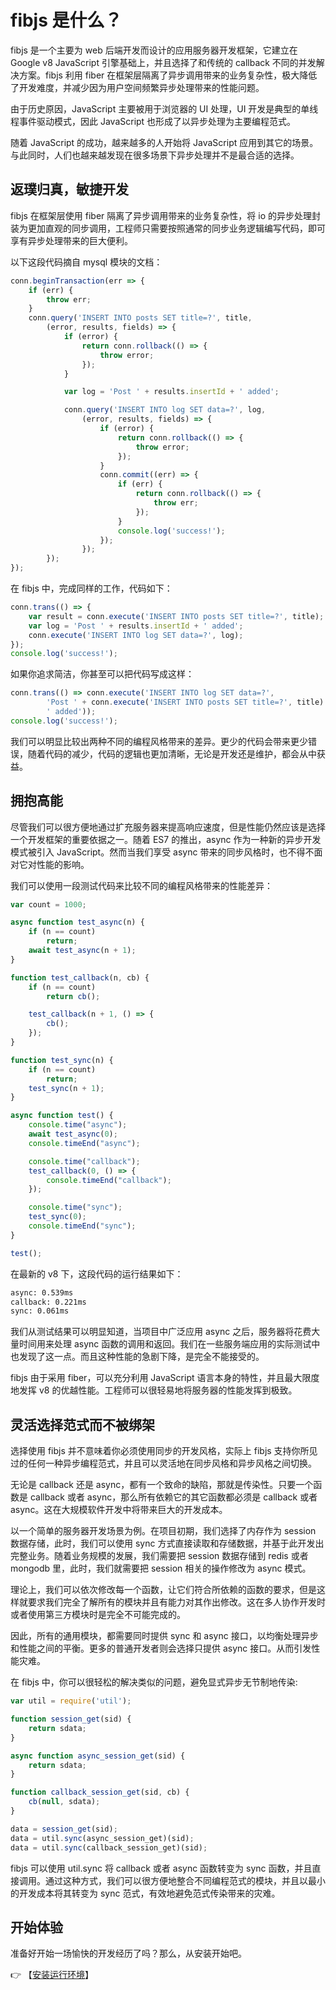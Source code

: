 # fibjs 是什么？
fibjs 是一个主要为 web 后端开发而设计的应用服务器开发框架，它建立在 Google v8 JavaScript 引擎基础上，并且选择了和传统的 callback 不同的并发解决方案。fibjs 利用 fiber 在框架层隔离了异步调用带来的业务复杂性，极大降低了开发难度，并减少因为用户空间频繁异步处理带来的性能问题。

由于历史原因，JavaScript 主要被用于浏览器的 UI 处理，UI 开发是典型的单线程事件驱动模式，因此 JavaScript 也形成了以异步处理为主要编程范式。

随着 JavaScript 的成功，越来越多的人开始将 JavaScript 应用到其它的场景。与此同时，人们也越来越发现在很多场景下异步处理并不是最合适的选择。

## 返璞归真，敏捷开发
fibjs 在框架层使用 fiber 隔离了异步调用带来的业务复杂性，将 io 的异步处理封装为更加直观的同步调用，工程师只需要按照通常的同步业务逻辑编写代码，即可享有异步处理带来的巨大便利。

以下这段代码摘自 mysql 模块的文档：
```JavaScript
conn.beginTransaction(err => {
    if (err) {
        throw err;
    }
    conn.query('INSERT INTO posts SET title=?', title,
        (error, results, fields) => {
            if (error) {
                return conn.rollback(() => {
                    throw error;
                });
            }

            var log = 'Post ' + results.insertId + ' added';

            conn.query('INSERT INTO log SET data=?', log,
                (error, results, fields) => {
                    if (error) {
                        return conn.rollback(() => {
                            throw error;
                        });
                    }
                    conn.commit((err) => {
                        if (err) {
                            return conn.rollback(() => {
                                throw err;
                            });
                        }
                        console.log('success!');
                    });
                });
        });
});
```
在 fibjs 中，完成同样的工作，代码如下：
```JavaScript
conn.trans(() => {
    var result = conn.execute('INSERT INTO posts SET title=?', title);
    var log = 'Post ' + results.insertId + ' added';
    conn.execute('INSERT INTO log SET data=?', log);
});
console.log('success!');
```
如果你追求简洁，你甚至可以把代码写成这样：
```JavaScript
conn.trans(() => conn.execute('INSERT INTO log SET data=?',
        'Post ' + conn.execute('INSERT INTO posts SET title=?', title).insertId +
        ' added'));
console.log('success!');
```
我们可以明显比较出两种不同的编程风格带来的差异。更少的代码会带来更少错误，随着代码的减少，代码的逻辑也更加清晰，无论是开发还是维护，都会从中获益。

## 拥抱高能
尽管我们可以很方便地通过扩充服务器来提高响应速度，但是性能仍然应该是选择一个开发框架的重要依据之一。随着 ES7 的推出，async 作为一种新的异步开发模式被引入 JavaScript。然而当我们享受 async 带来的同步风格时，也不得不面对它对性能的影响。

我们可以使用一段测试代码来比较不同的编程风格带来的性能差异：
```JavaScript
var count = 1000;

async function test_async(n) {
    if (n == count)
        return;
    await test_async(n + 1);
}

function test_callback(n, cb) {
    if (n == count)
        return cb();

    test_callback(n + 1, () => {
        cb();
    });
}

function test_sync(n) {
    if (n == count)
        return;
    test_sync(n + 1);
}

async function test() {
    console.time("async");
    await test_async(0);
    console.timeEnd("async");

    console.time("callback");
    test_callback(0, () => {
        console.timeEnd("callback");
    });

    console.time("sync");
    test_sync(0);
    console.timeEnd("sync");
}

test();
```
在最新的 v8 下，这段代码的运行结果如下：
```sh
async: 0.539ms
callback: 0.221ms
sync: 0.061ms
```
我们从测试结果可以明显知道，当项目中广泛应用 async 之后，服务器将花费大量时间用来处理 async 函数的调用和返回。我们在一些服务端应用的实际测试中也发现了这一点。而且这种性能的急剧下降，是完全不能接受的。

fibjs 由于采用 fiber，可以充分利用 JavaScript 语言本身的特性，并且最大限度地发挥 v8 的优越性能。工程师可以很轻易地将服务器的性能发挥到极致。

## 灵活选择范式而不被绑架
选择使用 fibjs 并不意味着你必须使用同步的开发风格，实际上 fibjs 支持你所见过的任何一种异步编程范式，并且可以灵活地在同步风格和异步风格之间切换。

无论是 callback 还是 async，都有一个致命的缺陷，那就是传染性。只要一个函数是 callback 或者 async，那么所有依赖它的其它函数都必须是 callback 或者 async。这在大规模软件开发中将带来巨大的开发成本。

以一个简单的服务器开发场景为例。在项目初期，我们选择了内存作为 session 数据存储，此时，我们可以使用 sync 方式直接读取和存储数据，并基于此开发出完整业务。随着业务规模的发展，我们需要把 session 数据存储到 redis 或者 mongodb 里，此时，我们就需要把 session 相关的操作修改为 async 模式。

理论上，我们可以依次修改每一个函数，让它们符合所依赖的函数的要求，但是这样就要求我们完全了解所有的模块并且有能力对其作出修改。这在多人协作开发时或者使用第三方模块时是完全不可能完成的。

因此，所有的通用模块，都需要同时提供 sync 和 async 接口，以均衡处理异步和性能之间的平衡。更多的普通开发者则会选择只提供 async 接口。从而引发性能灾难。

在 fibjs 中，你可以很轻松的解决类似的问题，避免显式异步无节制地传染:
```JavaScript
var util = require('util');

function session_get(sid) {
    return sdata;
}

async function async_session_get(sid) {
    return sdata;
}

function callback_session_get(sid, cb) {
    cb(null, sdata);
}

data = session_get(sid);
data = util.sync(async_session_get)(sid);
data = util.sync(callback_session_get)(sid);
```
fibjs 可以使用 util.sync 将 callback 或者 async 函数转变为 sync 函数，并且直接调用。通过这种方式，我们可以很方便地整合不同编程范式的模块，并且以最小的开发成本将其转变为 sync 范式，有效地避免范式传染带来的灾难。

## 开始体验
准备好开始一场愉快的开发经历了吗？那么，从安装开始吧。

👉 【[安装运行环境](install.md)】
